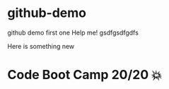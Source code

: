 # github-demo

github demo first one
Help me!
gsdfgsdfgdfs

Here is something new
# Code Boot Camp 20/20 :boom:




